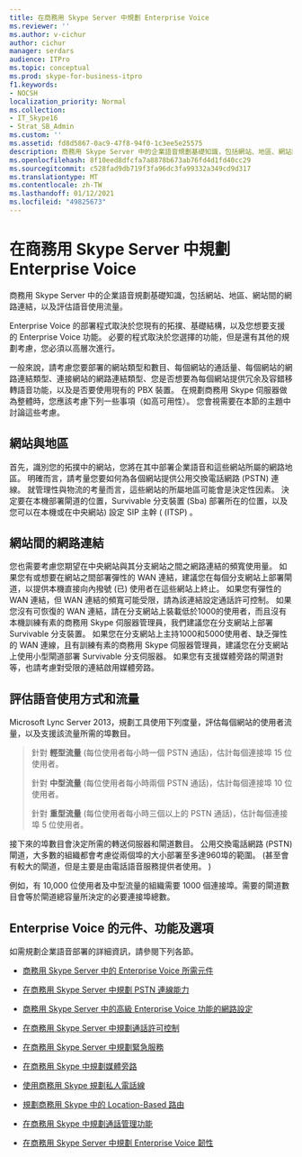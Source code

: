 ```yaml
---
title: 在商務用 Skype Server 中規劃 Enterprise Voice
ms.reviewer: ''
ms.author: v-cichur
author: cichur
manager: serdars
audience: ITPro
ms.topic: conceptual
ms.prod: skype-for-business-itpro
f1.keywords:
- NOCSH
localization_priority: Normal
ms.collection:
- IT_Skype16
- Strat_SB_Admin
ms.custom: ''
ms.assetid: fd8d5867-0ac9-47f8-94f0-1c3ee5e25575
description: 商務用 Skype Server 中的企業語音規劃基礎知識，包括網站、地區、網站間的網路連結，以及評估語音使用流量。
ms.openlocfilehash: 8f10eed8dfcfa7a8878b673ab76fd4d1fd40cc29
ms.sourcegitcommit: c528fad9db719f3fa96dc3fa99332a349cd9d317
ms.translationtype: MT
ms.contentlocale: zh-TW
ms.lasthandoff: 01/12/2021
ms.locfileid: "49825673"
---
```

# <a name="plan-for-enterprise-voice-in-skype-for-business-server"></a>在商務用 Skype Server 中規劃 Enterprise Voice
 
商務用 Skype Server 中的企業語音規劃基礎知識，包括網站、地區、網站間的網路連結，以及評估語音使用流量。
  
Enterprise Voice 的部署程式取決於您現有的拓撲、基礎結構，以及您想要支援的 Enterprise Voice 功能。 必要的程式取決於您選擇的功能，但是還有其他的規劃考慮，您必須以高層次進行。
  
一般來說，請考慮您要部署的網站類型和數目、每個網站的通話量、每個網站的網路連結類型、連接網站的網路連結類型、您是否想要為每個網站提供冗余及容錯移轉語音功能，以及是否要使用現有的 PBX 裝置。 在規劃商務用 Skype 伺服器做為整體時，您應該考慮下列一些事項（如高可用性）。 您會視需要在本節的主題中討論這些考慮。
  
## <a name="sites-and-regions"></a>網站與地區

首先，識別您的拓撲中的網站，您將在其中部署企業語音和這些網站所屬的網路地區。 明確而言，請考量您要如何為各個網站提供公用交換電話網路 (PSTN) 連線。 就管理性與物流的考量而言，這些網站的所屬地區可能會是決定性因素。 決定要在本機部署閘道的位置，Survivable 分支裝置 (Sba) 部署所在的位置，以及您可以在本機或在中央網站) 設定 SIP 主幹 ( (ITSP) 。
  
## <a name="network-links-between-sites"></a>網站間的網路連結

您也需要考慮您期望在中央網站與其分支網站之間之網路連結的頻寬使用量。 如果您有或想要在網站之間部署彈性的 WAN 連結，建議您在每個分支網站上部署閘道，以提供本機直接向內撥號 (已) 使用者在這些網站上終止。 如果您有彈性的 WAN 連結，但 WAN 連結的頻寬可能受限，請為該連結設定通話許可控制。 如果您沒有可恢復的 WAN 連結，請在分支網站上裝載低於1000的使用者，而且沒有本機訓練有素的商務用 Skype 伺服器管理員，我們建議您在分支網站上部署 Survivable 分支裝置。 如果您在分支網站上主持1000和5000使用者、缺乏彈性的 WAN 連線，且有訓練有素的商務用 Skype 伺服器管理員，建議您在分支網站上使用小型閘道部署 Survivable 分支伺服器。 如果您有支援媒體旁路的閘道對等，也請考慮對受限的連結啟用媒體旁路。
  
## <a name="estimating-voice-usage-and-traffic"></a>評估語音使用方式和流量

Microsoft Lync Server 2013，規劃工具使用下列度量，評估每個網站的使用者流量，以及支援該流量所需的埠數目。
  
> 針對 **輕型流量** (每位使用者每小時一個 PSTN 通話)，估計每個連接埠 15 位使用者。
> 
> 針對 **中型流量** (每位使用者每小時兩個 PSTN 通話)，估計每個連接埠 10 位使用者。
> 
> 針對 **重型流量** (每位使用者每小時三個以上的 PSTN 通話)，估計每個連接埠 5 位使用者。
    
接下來的埠數目會決定所需的轉送伺服器和閘道數目。 公用交換電話網路 (PSTN) 閘道，大多數的組織都會考慮從兩個埠的大小部署至多達960埠的範圍。  (甚至會有較大的閘道，但是主要是由電話語音服務提供者使用。 ) 
  
例如，有 10,000 位使用者及中型流量的組織需要 1000 個連接埠。需要的閘道數目會等於閘道總容量所決定的必要連接埠總數。
  
## <a name="components-features-and-options-of-enterprise-voice"></a>Enterprise Voice 的元件、功能及選項

如需規劃企業語音部署的詳細資訊，請參閱下列各節。
  
- [商務用 Skype Server 中的 Enterprise Voice 所需元件](components-required-for-enterprise-voice.md)
    
- [在商務用 Skype Server 中規劃 PSTN 連線能力](pstn-connectivity-0.md)
    
- [商務用 Skype Server 中的高級 Enterprise Voice 功能的網路設定](network-settings-for-advanced-features.md)
    
- [在商務用 Skype Server 中規劃通話許可控制](call-admission-control.md)
    
- [在商務用 Skype Server 中規劃緊急服務](emergency-services.md)
    
- [在商務用 Skype 中規劃媒體旁路](media-bypass.md)
    
- [使用商務用 Skype 規劃私人電話線](private-telephone-lines.md)
    
- [規劃商務用 Skype 中的 Location-Based 路由](location-based-routing.md)
    
- [在商務用 Skype 中規劃通話管理功能](call-management-features.md)
    
- [在商務用 Skype Server 中規劃 Enterprise Voice 韌性](enterprise-voice-resiliency.md)
    

